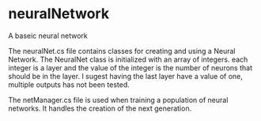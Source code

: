 # neuralNetwork
A baseic neural network

The neuralNet.cs file contains classes for creating and using a Neural Network.
The NeuralNet class is initialized with an array of integers.
each integer is a layer and the value of the integer is the 
number of neurons that should be in the layer. I sugest having 
the last layer have a value of one, multiple outputs has not
been tested.

The netManager.cs file is used when training a population of neural networks. It
handles the creation of the next generation.
